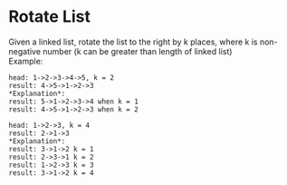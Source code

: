 # Rotate List  

Given a linked list, rotate the list to the right by k places, where k is non-negative number (k can be greater than length of linked list)  
Example:

```
head: 1->2->3->4->5, k = 2
result: 4->5->1->2->3
*Explanation*:  
result: 5->1->2->3->4 when k = 1
result: 4->5->1->2->3 when k = 2  

head: 1->2->3, k = 4
result: 2->1->3  
*Explanation*:
result: 3->1->2 k = 1
result: 2->3->1 k = 2
result: 1->2->3 k = 3
result: 3->1->2 k = 4
```

